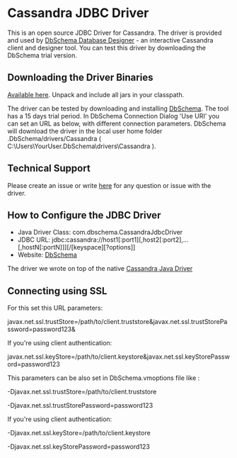 # Cassandra JDBC Driver

This is an open source JDBC Driver for Cassandra.
The driver is provided and used by [DbSchema Database Designer](http://www.dbschema.com) - an interactive Cassandra client and designer tool.
You can test this driver by downloading the DbSchema trial version.

## Downloading the Driver Binaries

[Available here](http://www.dbschema.com/jdbc-drivers/CassandraJdbcDriver.zip). Unpack and include all jars in your classpath. 

The driver can be tested by downloading and installing [DbSchema](http://www.dbschema.com). The tool has a 15 days trial period.
In DbSchema Connection Dialog 'Use URI' you can set an URL as below, with different connection parameters.
DbSchema will download the driver in the local user home folder .DbSchema/drivers/Cassandra ( C:\Users\YourUser\.DbSchema\drivers\Cassandra ).

## Technical Support

Please create an issue or write [here](http://www.dbschema.com/support.php) for any question or issue with the driver.

## How to Configure the JDBC Driver

* Java Driver Class: com.dbschema.CassandraJdbcDriver
* JDBC URL: jdbc:cassandra://host1[:port1][,host2[:port2],...[,hostN[:portN]]][/[keyspace][?options]]
* Website: [DbSchema](https://www.dbschema.com/cassandra-jdbc-driver.html)

The driver we wrote on top of the native [Cassandra Java Driver](https://github.com/datastax/java-driver)

## Connecting using SSL

For this set this URL parameters:

javax.net.ssl.trustStore=/path/to/client.truststore&javax.net.ssl.trustStorePassword=password123&amp;

If you're using client authentication:

javax.net.ssl.keyStore=/path/to/client.keystore&javax.net.ssl.keyStorePassword=password123

This parameters can be also set in DbSchema.vmoptions file like :

-Djavax.net.ssl.trustStore=/path/to/client.truststore

-Djavax.net.ssl.trustStorePassword=password123

If you're using client authentication:

-Djavax.net.ssl.keyStore=/path/to/client.keystore

-Djavax.net.ssl.keyStorePassword=password123


